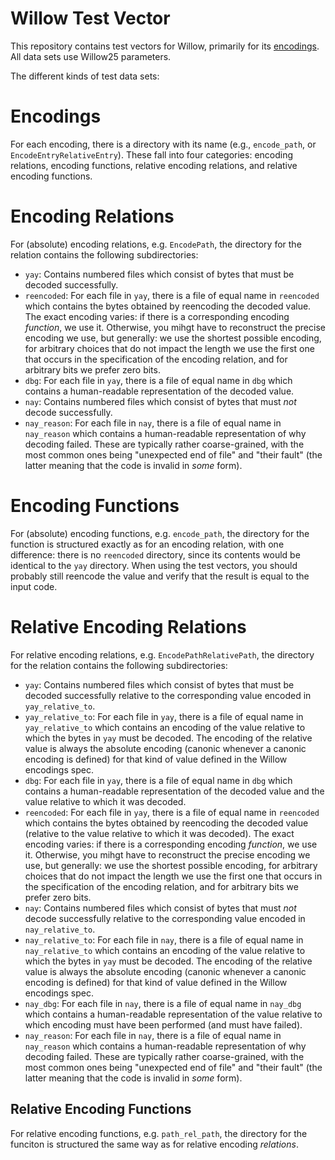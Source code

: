 # Willow Test Vector

This repository contains test vectors for Willow, primarily for its [encodings](https://willowprotocol.org/specs/encodings). All data sets use Willow25 parameters.

The different kinds of test data sets:

# Encodings

For each encoding, there is a directory with its name (e.g., `encode_path`, or `EncodeEntryRelativeEntry`). These fall into four categories: encoding relations, encoding functions, relative encoding relations, and relative encoding functions.

# Encoding Relations

For (absolute) encoding relations, e.g. `EncodePath`, the directory for the relation contains the following subdirectories:

- `yay`: Contains numbered files which consist of bytes that must be decoded successfully.
- `reencoded`: For each file in `yay`, there is a file of equal name in `reencoded` which contains the bytes obtained by reencoding the decoded value. The exact encoding varies: if there is a corresponding encoding *function*, we use it. Otherwise, you mihgt have to reconstruct the precise encoding we use, but generally: we use the shortest possible encoding, for arbitrary choices that do not impact the length we use the first one that occurs in the specification of the encoding relation, and for arbitrary bits we prefer zero bits.
- `dbg`: For each file in `yay`, there is a file of equal name in `dbg` which contains a human-readable representation of the decoded value.
- `nay`: Contains numbered files which consist of bytes that must *not* decode successfully.
- `nay_reason`: For each file in `nay`, there is a file of equal name in `nay_reason` which contains a human-readable representation of why decoding failed. These are typically rather coarse-grained, with the most common ones being "unexpected end of file" and "their fault" (the latter meaning that the code is invalid in *some* form).

# Encoding Functions

For (absolute) encoding functions, e.g. `encode_path`, the directory for the function is structured exactly as for an encoding relation, with one difference: there is no `reencoded` directory, since its contents would be identical to the `yay` directory. When using the test vectors, you should probably still reencode the value and verify that the result is equal to the input code.

# Relative Encoding Relations

For relative encoding relations, e.g. `EncodePathRelativePath`, the directory for the relation contains the following subdirectories:

- `yay`: Contains numbered files which consist of bytes that must be decoded successfully relative to the corresponding value encoded in `yay_relative_to`.
- `yay_relative_to`: For each file in `yay`, there is a file of equal name in `yay_relative_to` which contains an encoding of the value relative to which the bytes in `yay` must be decoded. The encoding of the relative value is always the absolute encoding (canonic whenever a canonic encoding is defined) for that kind of value defined in the Willow encodings spec.
- `dbg`: For each file in `yay`, there is a file of equal name in `dbg` which contains a human-readable representation of the decoded value and the value relative to which it was decoded.
- `reencoded`: For each file in `yay`, there is a file of equal name in `reencoded` which contains the bytes obtained by reencoding the decoded value (relative to the value relative to which it was decoded). The exact encoding varies: if there is a corresponding encoding *function*, we use it. Otherwise, you mihgt have to reconstruct the precise encoding we use, but generally: we use the shortest possible encoding, for arbitrary choices that do not impact the length we use the first one that occurs in the specification of the encoding relation, and for arbitrary bits we prefer zero bits.
- `nay`: Contains numbered files which consist of bytes that must *not* decode successfully relative to the corresponding value encoded in `nay_relative_to`.
- `nay_relative_to`: For each file in `nay`, there is a file of equal name in `nay_relative_to` which contains an encoding of the value relative to which the bytes in `yay` must be decoded. The encoding of the relative value is always the absolute encoding (canonic whenever a canonic encoding is defined) for that kind of value defined in the Willow encodings spec.
- `nay_dbg`: For each file in `nay`, there is a file of equal name in `nay_dbg` which contains a human-readable representation of the value relative to which encoding must have been performed (and must have failed).
- `nay_reason`: For each file in `nay`, there is a file of equal name in `nay_reason` which contains a human-readable representation of why decoding failed. These are typically rather coarse-grained, with the most common ones being "unexpected end of file" and "their fault" (the latter meaning that the code is invalid in *some* form).

## Relative Encoding Functions

For relative encoding functions, e.g. `path_rel_path`, the directory for the funciton is structured the same way as for relative encoding *relations*.
